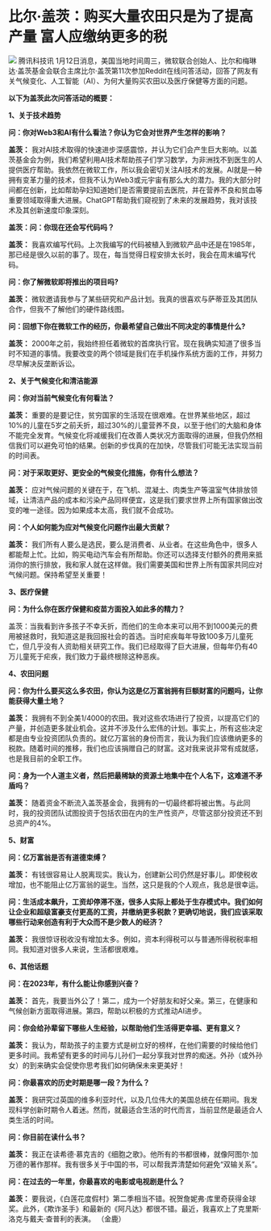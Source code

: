 # 比尔·盖茨：购买大量农田只是为了提高产量 富人应缴纳更多的税

![](https://inews.gtimg.com/news_bt/OwwMRT2Zp0L59ORp-yD8M-Lhv0B4DDYndCgJ_y_8PziIgAA/1000)
腾讯科技讯
1月12日消息，美国当地时间周三，微软联合创始人、比尔和梅琳达·盖茨基金会联合主席比尔·盖茨第11次参加Reddit在线问答活动，回答了网友有关气候变化、人工智能（AI）、为何大量购买农田以及医疗保健等方面的问题。

**以下为盖茨此次问答活动的概要：**

**1、关于技术趋势**

**问：你对Web3和AI有什么看法？你认为它会对世界产生怎样的影响？**

**盖茨：**
我对AI技术取得的快速进步深感震惊，并认为它们会产生巨大影响。以盖茨基金会为例，我们希望利用AI技术帮助孩子们学习数学，为非洲找不到医生的人提供医疗帮助。我依然在微软工作，所以我会密切关注AI技术的发展。AI就是一种拥有变革力量的技术，但我不认为Web3或元宇宙有那么大的潜力。我的大部分时间都在创新，比如帮助孕妇知道她们是否需要提前去医院，并在营养不良和贫血等重要领域取得重大进展。ChatGPT帮助我们窥视到了未来的发展趋势，我对该技术及其创新速度印象深刻。

**盖茨：问：你现在还会写代码吗？**

**盖茨：**
我喜欢编写代码。上次我编写的代码被植入到微软产品中还是在1985年，那已经是很久以前的事了。现在，每当觉得日程安排太长时，我会在周末编写代码。

**问：你了解微软即将推出的项目吗?**

**盖茨：** 微软邀请我参与了某些研究和产品计划。我真的很喜欢与萨蒂亚及其团队合作，但我不了解他们的硬件路线图。

**问：回想下你在微软工作的经历，你最希望自己做出不同决定的事情是什么?**

**盖茨：**
2000年之前，我始终担任着微软的首席执行官。现在我确实知道了很多当时不知道的事情。我要改变的两个领域是我们在手机操作系统方面的工作，并努力尽早解决反垄断诉讼。

**2、关于气候变化和清洁能源**

**问：你对当前气候变化有何看法？**

**盖茨：**
重要的是要记住，贫穷国家的生活现在很艰难。在世界某些地区，超过10%的儿童在5岁之前夭折，超过30%的儿童营养不良，以至于他们的大脑和身体不能完全发育。气候变化将减缓我们在改善人类状况方面取得的进展，但我仍然相信我们可以避免可怕的结果。创新的步伐真的在加快，尽管我们可能无法实现当前的时间表。

**问：对于采取更好、更安全的气候变化措施，你有什么想法？**

**盖茨：**
应对气候问题的关键在于，在飞机、混凝土、肉类生产等温室气体排放领域，让清洁产品的成本和污染产品同样便宜，这是我们要求世界上所有国家做出改变的唯一途径。因为如果成本太高，我们就不会成功。

**问：个人如何能为应对气候变化问题作出最大贡献？**

**盖茨：**
我们所有人要么是选民，要么是消费者、从业者。在这些角色中，很多人都能帮上忙。比如，购买电动汽车会有所帮助。你还可以选择支付额外的费用来抵消你的旅行排放，我和家人就在这样做。我们需要美国和世界上所有国家共同应对气候问题。保持希望至关重要！

**3、医疗保健**

**问：为什么你在医疗保健和疫苗方面投入如此多的精力？**

盖茨：当我看到许多孩子不幸夭折，而他们的生命本来可以用不到1000美元的费用被拯救时，我知道这是我回报社会的首选。当时疟疾每年导致100多万儿童死亡，但几乎没有人资助相关研究工作。我们已经取得了巨大进展，但每年仍有40万儿童死于疟疾，我们致力于最终根除这种恶疾。

**4、农田问题**

**问：你为什么要买这么多农田，你认为这是亿万富翁拥有巨额财富的问题吗，让你能获得大量土地？**

**盖茨：**
我拥有不到全美1/4000的农田。我对这些农场进行了投资，以提高它们的产量，并创造更多就业机会。这并不涉及什么宏伟的计划。事实上，所有这些决定都是由专业投资团队负责的。就亿万富翁的身份而言，我认为我们应该缴纳更多的税款。随着时间的推移，我们也应该捐赠自己的财富。这对我来说非常有成就感，也是我目前的全职工作。

**问：身为一个人道主义者，然后把最稀缺的资源土地集中在个人名下，这难道不矛盾吗？**

**盖茨：**
随着资金不断流入盖茨基金会，我拥有的一切最终都将被出售。与此同时，我的投资团队试图投资于包括农田在内的生产性资产，尽管这部分投资还不到总资产的4%。

**5、财富**

**问：亿万富翁是否有道德束缚？**

**盖茨：** 有钱很容易让人脱离现实。我认为，创建新公司仍然是好事儿。即使税收增加，也不能阻止亿万富翁的诞生。当然，这只是我的个人观点，我总是很幸运。

**问：生活成本飙升，工资却停滞不涨，很多人实际上都处于生存模式中。我们如何让企业和超级富豪支付更高的工资，并缴纳更多税款？更确切地说，我们应该采取哪些行动来创造有利于大众而不是少数人的经济？**

**盖茨：** 我很惊讶税收没有增加太多。例如，资本利得税可以与普通所得税税率相同。我知道对很多人来说，生活都很艰难。

**6、其他话题**

**问：在2023年，有什么能让你感到兴奋？**

**盖茨：** 首先，我要当外公了！第二，成为一个好朋友和好父亲。第三，在健康和气候创新方面取得进展。第四，帮助以积极的方式推动AI进步。

**问：你会给孙辈留下哪些人生经验，以帮助他们生活得更幸福、更有意义？**

**盖茨：**
我认为，帮助孩子的主要方式是树立好的榜样，在他们需要的时候给他们更多时间。我希望有更多的时间与儿孙们一起分享我对世界的痴迷。外孙（或外孙女）的到来确实会促使你思考我们如何确保未来更美好！

**问：你最喜欢的历史时期是哪一段？为什么？**

**盖茨：**
我研究过英国的维多利亚时代，以及几位伟大的美国总统在任期间。我发现科学创新时期令人着迷。然而，就最适合生活的时代而言，当前显然是最适合人类生活的时间。

**问：你目前在读什么书？**

**盖茨：**
我正在读希德·慕克吉的《细胞之歌》。他所有的书都很棒，就像阿图尔·加万德的著作那样。我有很多关于中国的书，可以帮我弄清楚如何避免“双输关系”。

**问：在过去的一年里，你最喜欢的电影或电视剧是什么？**

**盖茨：**
要我说，《白莲花度假村》第二季相当不错。祝贺詹妮弗·库里奇获得金球奖。此外，《欺诈圣手》和最新的《阿凡达》都很不错。最近，我喜欢上了克里斯·洛克与戴夫·查普利的表演。
（金鹿）

